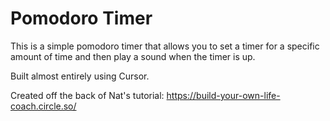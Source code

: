 # Pomodoro Timer

This is a simple pomodoro timer that allows you to set a timer for a specific amount of time and then play a sound when the timer is up.

Built almost entirely using Cursor.

Created off the back of Nat's tutorial: https://build-your-own-life-coach.circle.so/
